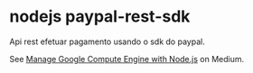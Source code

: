 # nodejs paypal-rest-sdk

Api rest efetuar pagamento usando o sdk do paypal.

See [Manage Google Compute Engine with Node.js](https://medium.com/@fhinkel/manage-google-compute-engine-with-node-js-eef8e7a111b4) on Medium.
